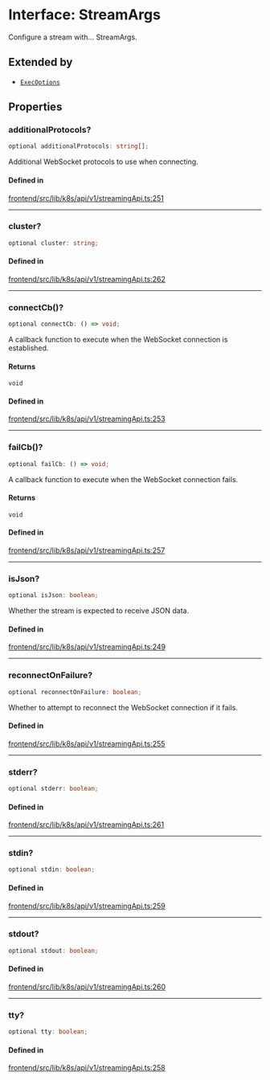 # Interface: StreamArgs

Configure a stream with... StreamArgs.

## Extended by

- [`ExecOptions`](../../../../pod/interfaces/ExecOptions.md)

## Properties

### additionalProtocols?

```ts
optional additionalProtocols: string[];
```

Additional WebSocket protocols to use when connecting.

#### Defined in

[frontend/src/lib/k8s/api/v1/streamingApi.ts:251](https://github.com/headlamp-k8s/headlamp/blob/2481a1c9f2b4a69a9320466e7a455215b14b97b0/frontend/src/lib/k8s/api/v1/streamingApi.ts#L251)

***

### cluster?

```ts
optional cluster: string;
```

#### Defined in

[frontend/src/lib/k8s/api/v1/streamingApi.ts:262](https://github.com/headlamp-k8s/headlamp/blob/2481a1c9f2b4a69a9320466e7a455215b14b97b0/frontend/src/lib/k8s/api/v1/streamingApi.ts#L262)

***

### connectCb()?

```ts
optional connectCb: () => void;
```

A callback function to execute when the WebSocket connection is established.

#### Returns

`void`

#### Defined in

[frontend/src/lib/k8s/api/v1/streamingApi.ts:253](https://github.com/headlamp-k8s/headlamp/blob/2481a1c9f2b4a69a9320466e7a455215b14b97b0/frontend/src/lib/k8s/api/v1/streamingApi.ts#L253)

***

### failCb()?

```ts
optional failCb: () => void;
```

A callback function to execute when the WebSocket connection fails.

#### Returns

`void`

#### Defined in

[frontend/src/lib/k8s/api/v1/streamingApi.ts:257](https://github.com/headlamp-k8s/headlamp/blob/2481a1c9f2b4a69a9320466e7a455215b14b97b0/frontend/src/lib/k8s/api/v1/streamingApi.ts#L257)

***

### isJson?

```ts
optional isJson: boolean;
```

Whether the stream is expected to receive JSON data.

#### Defined in

[frontend/src/lib/k8s/api/v1/streamingApi.ts:249](https://github.com/headlamp-k8s/headlamp/blob/2481a1c9f2b4a69a9320466e7a455215b14b97b0/frontend/src/lib/k8s/api/v1/streamingApi.ts#L249)

***

### reconnectOnFailure?

```ts
optional reconnectOnFailure: boolean;
```

Whether to attempt to reconnect the WebSocket connection if it fails.

#### Defined in

[frontend/src/lib/k8s/api/v1/streamingApi.ts:255](https://github.com/headlamp-k8s/headlamp/blob/2481a1c9f2b4a69a9320466e7a455215b14b97b0/frontend/src/lib/k8s/api/v1/streamingApi.ts#L255)

***

### stderr?

```ts
optional stderr: boolean;
```

#### Defined in

[frontend/src/lib/k8s/api/v1/streamingApi.ts:261](https://github.com/headlamp-k8s/headlamp/blob/2481a1c9f2b4a69a9320466e7a455215b14b97b0/frontend/src/lib/k8s/api/v1/streamingApi.ts#L261)

***

### stdin?

```ts
optional stdin: boolean;
```

#### Defined in

[frontend/src/lib/k8s/api/v1/streamingApi.ts:259](https://github.com/headlamp-k8s/headlamp/blob/2481a1c9f2b4a69a9320466e7a455215b14b97b0/frontend/src/lib/k8s/api/v1/streamingApi.ts#L259)

***

### stdout?

```ts
optional stdout: boolean;
```

#### Defined in

[frontend/src/lib/k8s/api/v1/streamingApi.ts:260](https://github.com/headlamp-k8s/headlamp/blob/2481a1c9f2b4a69a9320466e7a455215b14b97b0/frontend/src/lib/k8s/api/v1/streamingApi.ts#L260)

***

### tty?

```ts
optional tty: boolean;
```

#### Defined in

[frontend/src/lib/k8s/api/v1/streamingApi.ts:258](https://github.com/headlamp-k8s/headlamp/blob/2481a1c9f2b4a69a9320466e7a455215b14b97b0/frontend/src/lib/k8s/api/v1/streamingApi.ts#L258)
